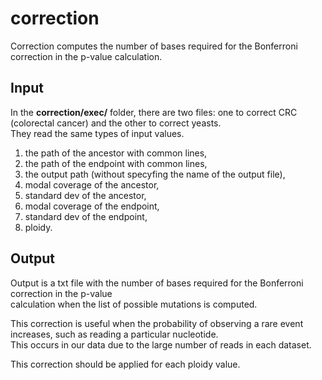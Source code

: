 # correction
Correction computes the number of bases required for the Bonferroni correction in the p-value calculation.

## Input
In the **correction/exec/** folder, there are two files: one to correct CRC (colorectal cancer) and the other to correct yeasts.  
They read the same types of input values.

1. the path of the ancestor with common lines,
2. the path of the endpoint with common lines,
3. the output path (without specyfing the name of the output file),
4. modal coverage of the ancestor,
5. standard dev of the ancestor,
6. modal coverage of the endpoint,
7. standard dev of the endpoint,
8. ploidy.

## Output

Output is a txt file with the number of bases required for the Bonferroni correction in the p-value  
calculation when the list of possible mutations is computed.  


This correction is useful when the probability of observing a rare event increases, such as reading a particular nucleotide.  
This occurs in our data due to the large number of reads in each dataset.

This correction should be applied for each ploidy value.

